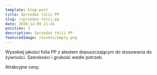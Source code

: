 ```yaml
---
template: blog-post
title: Sprzedaż folii PP
slug: /sprzedaz-folii-pp
date: 2020-12-09 21:41
position: 3
description: Sprzedaż folii PP
featuredImage: /assets/empty.png
---
```

Wysokiej jakości folia PP z atestem dopuszczającym do stosowania do żywności. Szerokości i grubość wedle potrzeb.

Atrakcyjne ceny.